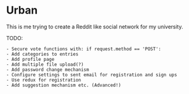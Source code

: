 # Urban

This is me trying to create a Reddit like social network for my university.

TODO:

    - Secure vote functions with: if request.method == 'POST':
    - Add categories to entries
    - Add profile page
    - Add multiple file upload(?)
    - Add password change mechanism
    - Configure settings to sent email for registration and sign ups
    - Use redux for registration
    - Add suggestion mechanism etc. (Advanced!)
